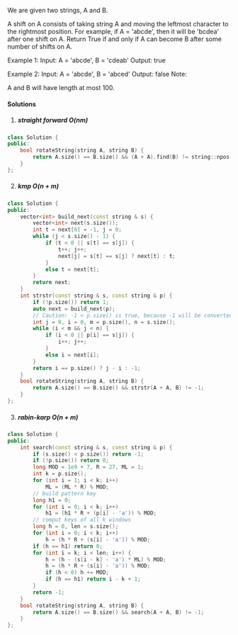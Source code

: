 We are given two strings, A and B.

A shift on A consists of taking string A and moving the leftmost character to the rightmost position. For example, if A = 'abcde', then it will be 'bcdea' after one shift on A. Return True if and only if A can become B after some number of shifts on A.

Example 1:
Input: A = 'abcde', B = 'cdeab'
Output: true

Example 2:
Input: A = 'abcde', B = 'abced'
Output: false
Note:

A and B will have length at most 100.

#### Solutions

1. ##### straight forward O(nm)

```cpp
class Solution {
public:
    bool rotateString(string A, string B) {
        return A.size() == B.size() && (A + A).find(B) != string::npos;
    }
};
```

2. ##### kmp O(n + m)

```cpp
class Solution {
public:
    vector<int> build_next(const string & s) {
        vector<int> next(s.size());
        int t = next[0] = -1, j = 0;
        while (j < s.size() - 1) {
            if (t < 0 || s[t] == s[j]) {
                t++; j++;
                next[j] = s[t] == s[j] ? next[t] : t;
            }
            else t = next[t];
        }
        return next;
    }
    int strstr(const string & s, const string & p) {
        if (!p.size()) return 1;
        auto next = build_next(p);
        // Caution: -1 < p.size() is true, because -1 will be converted to size_t
        int j = 0, i = 0, m = p.size(), n = s.size();
        while (i < m && j < n) {
            if (i < 0 || p[i] == s[j]) {
                i++; j++;
            }
            else i = next[i];
        }
        return i == p.size() ? j - i : -1;
    }
    bool rotateString(string A, string B) {
        return A.size() == B.size() && strstr(A + A, B) != -1;
    }
};
```

3. ##### rabin-karp O(n + m)

```cpp
class Solution {
public:
    int search(const string & s, const string & p) {
        if (s.size() < p.size()) return -1;
        if (!p.size()) return 0;
        long MOD = 1e9 + 7, R = 27, ML = 1;
        int k = p.size();
        for (int i = 1; i < k; i++)
            ML = (ML * R) % MOD;
        // build pattern key
        long h1 = 0;
        for (int i = 0; i < k; i++)
            h1 = (h1 * R + (p[i] - 'a')) % MOD;
        // comput keys of all k windows
        long h = 0, len = s.size();
        for (int i = 0; i < k; i++)
            h = (h * R + (s[i] - 'a')) % MOD;
        if (h == h1) return 0;
        for (int i = k; i < len; i++) {
            h = (h - (s[i - k] - 'a') * ML) % MOD;
            h = (h * R + (s[i] - 'a')) % MOD;
            if (h < 0) h += MOD;
            if (h == h1) return i - k + 1;
        }
        return -1;
    }
    bool rotateString(string A, string B) {
        return A.size() == B.size() && search(A + A, B) != -1;
    }
};
```